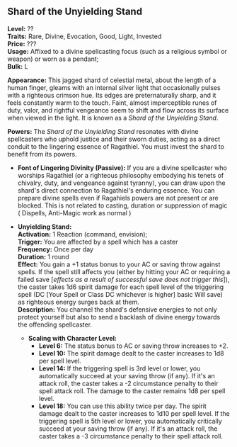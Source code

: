 ## Shard of the Unyielding Stand

**Level:** ??\
**Traits:** Rare, Divine, Evocation, Good, Light, Invested\
**Price:** ???\
**Usage:** Affixed to a divine spellcasting focus (such as a religious symbol or weapon) or worn as a pendant;\
 **Bulk:** L

**Appearance:**
This jagged shard of celestial metal, about the length of a human finger, gleams with an internal silver light that occasionally pulses with a righteous crimson hue. Its edges are preternaturally sharp, and it feels constantly warm to the touch. Faint, almost imperceptible runes of duty, valor, and rightful vengeance seem to shift and flow across its surface when viewed in the light. It is known as a *Shard of the Unyielding Stand*.

**Powers:**
The *Shard of the Unyielding Stand* resonates with divine spellcasters who uphold justice and their sworn duties, acting as a direct conduit to the lingering essence of Ragathiel. You must invest the shard to benefit from its powers.

  * **Font of Lingering Divinity (Passive):** If you are a divine spellcaster who worships Ragathiel (or a righteous philosophy embodying his tenets of chivalry, duty, and vengeance against tyranny), you can draw upon the shard's direct connection to Ragathiel's enduring essence. You can prepare divine spells even if Ragahiels powers are not present or are blocked. This is not related to casting, duration or suppression of magic ( Dispells, Anti-Magic work as normal )

  * **Unyielding Stand:**\
  **Activation:** 1 Reaction (command, envision);\
  **Trigger:** You are affected by a spell which has a caster\
  **Frequency:** Once per day\
  **Duration:** 1 round\
  **Effect:** You gain a +1 status bonus to your AC or saving throw against spells. If the spell still affects you (either by hitting your AC or requiring a failed save \[*effects as a result of successful save does not trigger this*\]), the caster takes 1d6 spirit damage for each spell level of the triggering spell (DC \[Your Spell or Class DC whichever is higher\] basic Will save) as righteous energy surges back at them.\
  **Description:** You channel the shard's defensive energies to not only protect yourself but also to send a backlash of divine energy towards the offending spellcaster.
    * **Scaling with Character Level:**
      * **Level 6:** The status bonus to AC or saving throw increases to +2.
      * **Level 10:** The spirit damage dealt to the caster increases to 1d8 per spell level.
      * **Level 14:** If the triggering spell is 3rd level or lower, you automatically succeed at your saving throw (if any). If it's an attack roll, the caster takes a -2 circumstance penalty to their spell attack roll. The damage to the caster remains 1d8 per spell level.
      * **Level 18:** You can use this ability twice per day. The spirit damage dealt to the caster increases to 1d10 per spell level. If the triggering spell is 5th level or lower, you automatically critically succeed at your saving throw (if any). If it's an attack roll, the caster takes a -3 circumstance penalty to their spell attack roll.
